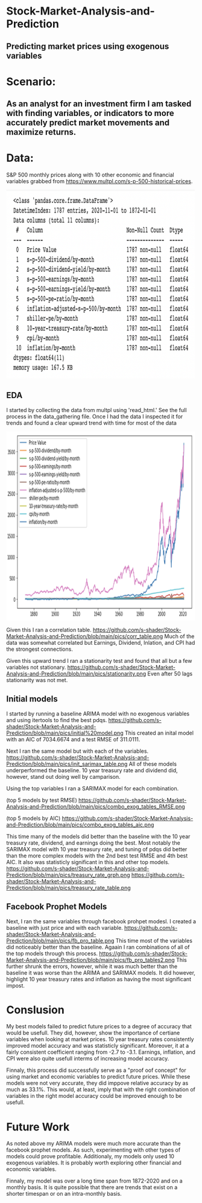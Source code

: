 # Stock-Market-Analysis-and-Prediction

## Predicting market prices using exogenous variables

# Scenario:

## As an analyst for an investment firm I am tasked with finding variables, or indicators to more accurately predict market movements and maximize returns.

# Data:

S&P 500 monthly prices along with 10 other economic and financial variables grabbed from https://www.multpl.com/s-p-500-historical-prices.

<img src="https://github.com/s-shader/Stock-Market-Analysis-and-Prediction/blob/main/pics/init_data.png" width="500" height="500">


## EDA

I started by collecting the data from multpl using 'read_html.' See the full process in the data_gathering file.
Once I had the data I inspected it for trends and found a clear upward trend with time for most of the data

<img src="https://github.com/s-shader/Stock-Market-Analysis-and-Prediction/blob/main/pics/data_graph.png" width="500" height="500">

Given this I ran a correlation table.
https://github.com/s-shader/Stock-Market-Analysis-and-Prediction/blob/main/pics/corr_table.png
Much of the data was somewhat correlated but Earnings, Dividend, Inlation, and CPI had the strongest connections.

Given this upward trend I ran a stationarity test and found that all but a few variables not stationary.
https://github.com/s-shader/Stock-Market-Analysis-and-Prediction/blob/main/pics/stationarity.png
Even after 50 lags stationarity was not met.

## Initial models

I started by running a baseline ARIMA model with no exogenous variables and using itertools to find the best pdqs.
https://github.com/s-shader/Stock-Market-Analysis-and-Prediction/blob/main/pics/initial%20model.png
This created an inital model with an AIC of 7034.6674 and a test RMSE of 311.0111.

Next I ran the same model but with each of the variables.
https://github.com/s-shader/Stock-Market-Analysis-and-Prediction/blob/main/pics/init_sarimax_table.png
All of these models underperformed the baseline. 10 year treasury rate and dividend did, however, stand out doing well by camparison.

Using the top variables I ran a SARIMAX model for each combination.

(top 5 models by test RMSE)
https://github.com/s-shader/Stock-Market-Analysis-and-Prediction/blob/main/pics/combo_exog_tables_RMSE.png

(top 5 models by AIC)
https://github.com/s-shader/Stock-Market-Analysis-and-Prediction/blob/main/pics/combo_exog_tables_aic.png

This time many of the models did better than the baseline with the 10 year treasury rate, dividend, and earnings doing the best.
Most notably the SARIMAX model with 10 year treasury rate, and tuning of pdqs did better than the more complex models with the 2nd best test RMSE and 4th best AIC. It also was statisticly significant in this and other top models.
https://github.com/s-shader/Stock-Market-Analysis-and-Prediction/blob/main/pics/treasury_rate_grph.png
https://github.com/s-shader/Stock-Market-Analysis-and-Prediction/blob/main/pics/treasury_rate_table.png

## Facebook Prophet Models
Next, I ran the same variables through facebook prohpet modesl.
I created a baseline with just price and with each variable.
https://github.com/s-shader/Stock-Market-Analysis-and-Prediction/blob/main/pics/fb_pro_table.png
This time most of the variables did noticeably better than the baseline. 
Agaain I ran combinations of all of the top models through this process.
https://github.com/s-shader/Stock-Market-Analysis-and-Prediction/blob/main/pics/fb_pro_tables2.png
This further shrunk the errors, however, while it was much better than the baseline it was worse than the ARIMA and SARIMAX models.
It did however, highlight 10 year treasury rates and inflation as having the most significant impost.

# Conslusion 
My best models failed to predict future prices to a degree of accuracy that would be usefull. They did, however, show the importance of certiane variables when looking at market prices.
10 year treasury rates consistently improved model accuracy and was statisticly significant. Moreover, it at a fairly consistent coefficient ranging from -2.7 to -3.1. Earnings, inflation, and CPI were also quite usefull interms of increasing model accuracy. 

Finnaly, this process did successfully serve as a "proof oof concept" for using market and economic variables to predict future prices. While these models were not very accurate, they did imppove relative accuracy by as much as 33.1%. This would, at least, imply that with the right combination of variables in the right model accuracy could be improved enouigh to be usefull.

# Future Work
As noted above my ARIMA models were much more accurate than the facebook prophet models. As such, experimenting with other types of models could prove profitable. Additionaly, my models only used 10 exogenous variables. It is probably worth exploring other financial and economic variables.

Finnaly, my model was over a long time span from 1872-2020 and on a monthly basis. It is quite possible that there are trends that exist on a shorter timespan or on an intra-monthly basis.

